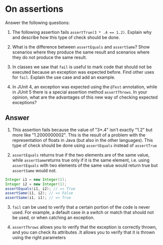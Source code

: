 # On assertions

Answer the following questions:

1. The following assertion fails `assertTrue(3 * .4 == 1.2)`. Explain why and describe how this type of check should be done.

2. What is the difference between `assertEquals` and `assertSame`? Show scenarios where they produce the same result and scenarios where they do not produce the same result.

3. In classes we saw that `fail` is useful to mark code that should not be executed because an exception was expected before. Find other uses for `fail`. Explain the use case and add an example.

4. In JUnit 4, an exception was expected using the `@Test` annotation, while in JUnit 5 there is a special assertion method `assertThrows`. In your opinion, what are the advantages of this new way of checking expected exceptions?

## Answer


1. This assertion fails because the value of "3*.4" isn't exactly "1.2" but more like "1.2000000002". This is the result of a problem with the representation of floats in Java (but also in the other languages). This type of check should be done using `assertEquals` instead of `assertTrue`

2. ``assertEquals`` returns true if the two elements are of the same value, while ``assertSame``returns true only if it is the same element, i.e. using ``assertEquals`` with two elements of the same value would return true but `assertSame` would not.
```java
Integer i1 = new Integer(1);
Integer i2 = new Integer(1);
assertEquals(i1, i2); // => True
assertSame(i1, i2); // => False
assertSame(i1, i1); // => True
```

3. `fail` can be used to verify that a certain portion of the code is never used. For example, a default case in a switch or match that should not be used, or when catching an exception.

4. ``assertThrows`` allows you to verify that the exception is correctly thrown, and you can check its attributes .It allows you to verify that it is thrown using the right parameters